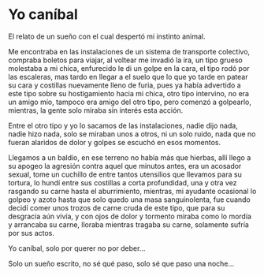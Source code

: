 # Yo caníbal

El relato de un sueño con el cual despertó mi instinto animal.

Me encontraba en las instalaciones de un sistema de transporte colectivo,
compraba boletos para viajar, al voltear me invadió la ira, un tipo grueso
molestaba a mi chica, enfurecido le di un golpe en la cara, el tipo rodó
por las escaleras, mas tardo en llegar a el suelo que lo que yo tarde en
patear su cara y costillas nuevamente lleno de furia, pues ya había
advertido a este tipo sobre su hostigamiento hacia mi chica, otro tipo
intervino, no era un amigo mío, tampoco era amigo del otro tipo, pero
comenzó a golpearlo, mientras, la gente solo miraba sin interés esta
acción.

Entre el otro tipo y yo lo sacamos de las instalaciones, nadie dijo nada,
nadie hizo nada, solo se miraban unos a otros, ni un solo ruido, nada que
no fueran alaridos de dolor y golpes se escuchó en esos momentos.

Llegamos a un baldío, en ese terreno no había más que hierbas, allí llego
a su apogeo la agresión contra aquel que minutos antes, era un acosador
sexual, tome un cuchillo de entre tantos utensilios que llevamos para su
tortura, lo hundí entre sus costillas a corta profundidad, una y otra vez
rasgando su carne hasta el aburrimiento, mientras, mi ayudante
ocasional lo golpeo y azoto hasta que solo quedo una masa
sanguinolenta, fue cuando decidí comer unos trozos de carne cruda de
este tipo, que para su desgracia aún vivía, y con ojos de dolor y tormento
miraba como lo mordía y arrancaba su carne, lloraba mientras tragaba
su carne, solamente sufría por sus actos.

Yo caníbal, solo por querer no por deber...

Solo un sueño escrito, no sé qué paso, solo sé que paso una noche...